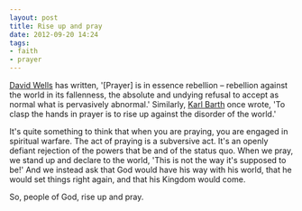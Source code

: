 ```yaml
---
layout: post
title: Rise up and pray
date: 2012-09-20 14:24
tags:
- faith
- prayer
---
```

<p><a href="http://www.gordonconwell.edu/academics/view-faculty-member.cfm?faculty_id=15912&amp;grp_id=8947" target="_blank">David Wells</a> has  written, '[Prayer] is in essence rebellion &ndash; rebellion against the world  in its fallenness, the absolute and undying refusal to accept as normal  what is pervasively abnormal.' Similarly, <a href="http://en.wikipedia.org/wiki/Karl_Barth" target="_blank">Karl Barth</a> once wrote, 'To  clasp the hands in prayer is to rise up against the disorder of the  world.'</p>
<p>It's quite something to think that when you are praying, you are engaged in spiritual warfare. The act of praying is a subversive act. It's an openly defiant rejection of the powers that be and of the status quo. When we pray, we stand up and declare to the world, 'This is not the way it's supposed to be!' And we instead ask that God would have his way with his world, that he would set things right again, and that his Kingdom would come.</p>

So, people of God, rise up and pray.
